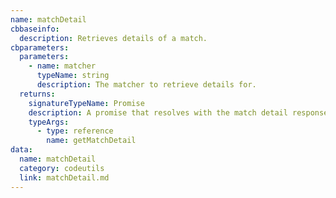 ```yaml
---
name: matchDetail
cbbaseinfo:
  description: Retrieves details of a match.
cbparameters:
  parameters:
    - name: matcher
      typeName: string
      description: The matcher to retrieve details for.
  returns:
    signatureTypeName: Promise
    description: A promise that resolves with the match detail response.
    typeArgs:
      - type: reference
        name: getMatchDetail
data:
  name: matchDetail
  category: codeutils
  link: matchDetail.md
---
```

<CBBaseInfo/> 
 <CBParameters/>